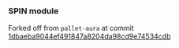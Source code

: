 ### SPIN module

Forked off from `pallet-aura` at commit [1dbaeba9044ef491847a8204da98cd9e74534cdb](https://github.com/paritytech/polkadot-sdk/tree/1dbaeba9044ef491847a8204da98cd9e74534cdb/substrate/frame/aura)
